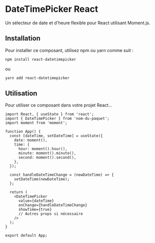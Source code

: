 # DateTimePicker React

Un sélecteur de date et d'heure flexible pour React utilisant Moment.js.

## Installation

Pour installer ce composant, utilisez npm ou yarn comme suit :

```bash
npm install react-datetimepicker
```

ou

```bash
yarn add react-datetimepicker
```

## Utilisation

Pour utiliser ce composant dans votre projet React...

```
import React, { useState } from 'react';
import { DateTimePicker } from 'nom-du-paquet';
import moment from 'moment';

function App() {
  const [dateTime, setDateTime] = useState({
    date: moment(),
    time: {
      hour: moment().hour(),
      minute: moment().minute(),
      second: moment().second(),
    },
  });

  const handleDateTimeChange = (newDateTime) => {
    setDateTime(newDateTime);
  };

  return (
    <DateTimePicker
      value={dateTime}
      onChange={handleDateTimeChange}
      showTime={true}
      // Autres props si nécessaire
    />
  );
}

export default App;
```

